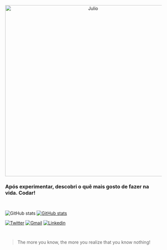 <div align="center">
  <img alt="Julio" width=550" src="https://cdn.discordapp.com/attachments/979089537756176397/991943859070312468/unknown.png">
</div>

### Após experimentar, descobri o quê mais gosto de fazer na vida. Codar!

<br>

![GitHub stats](https://github-readme-stats.vercel.app/api?username=ojuliocesar&show_icons=true&theme=github_dark)
[![GitHub stats](https://github-readme-stats.vercel.app/api/top-langs/?username=ojuliocesar&layout=compact&theme=github_dark)](https://github.com/anuraghazra/github-readme-stats)

[![Twitter](https://img.shields.io/badge/Twitter-1DA1F2?style=for-the-badge&logo=twitter&logoColor=white)](https://twitter.com/MoyoShoyo)
[![Gmail](https://img.shields.io/badge/Gmail-D14836?style=for-the-badge&logo=gmail&logoColor=white)](mailto:juliocontact@gmail.com)
[![Linkedin](https://img.shields.io/badge/-LinkedIn-%230077B5?style=for-the-badge&logo=linkedin&logoColor=white)](https://www.linkedin.com/in/julio-cesar-589b6b243/)

<br>

> The more you know, the more you realize that you know nothing!
